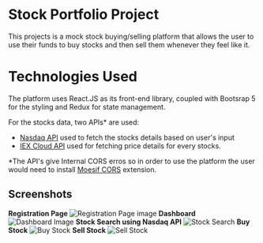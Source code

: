 # Stock Portfolio Project

This projects is a mock stock buying/selling platform that allows the user to use their funds to buy stocks and then sell them whenever they feel like it.


# Technologies Used

The platform uses React.JS as its front-end library, coupled with Bootsrap 5 for the styling and Redux for state management.

For the stocks data, two APIs* are used:

 - [Nasdaq API](api.nasdaq.com) used to fetch the stocks details based on user's input
 - [IEX Cloud API](https://iexcloud.io/docs/api/) used for fetching price details for every stocks.
 
 *The API's give Internal CORS erros so in order to use the platform the user would need to install [Moesif CORS](https://chrome.google.com/webstore/detail/moesif-origin-cors-change/digfbfaphojjndkpccljibejjbppifbc) extension.

## Screenshots

**Registration Page**
![Registration Page image](https://i.ibb.co/gv1c9rn/register.png)
**Dashboard**
![Dashboard Image](https://i.ibb.co/9VKMv9H/dashboard.png)
**Stock Search using Nasdaq API**
![Stock Search](https://i.ibb.co/cXChtsM/search-result.png)
**Buy Stock**
![Buy Stock](https://i.ibb.co/VB88z3j/buy-modal.png)
**Sell Stock**
![Sell Stock](https://i.ibb.co/PmgW8p8/sell-modal.png)
